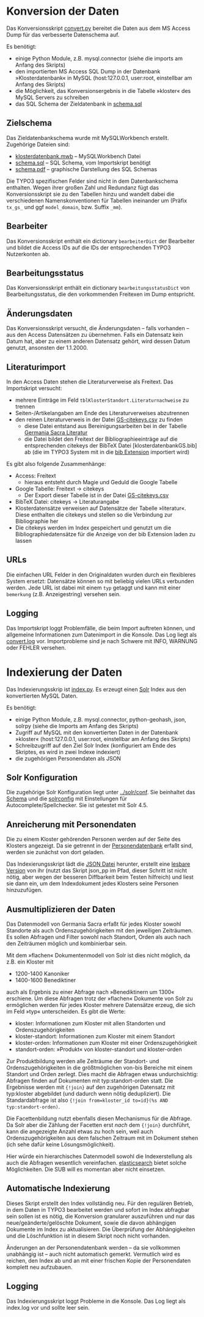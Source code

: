 # Konversion der Daten
Das Konversionsskript [convert.py](convert.py) bereitet die Daten aus dem MS Access Dump für das verbesserte Datenschema auf.

Es benötigt:

* einige Python Module, z.B. mysql.connector (siehe die imports am Anfang des Skripts)
* den importierten MS Access SQL Dump in der Datenbank »Klosterdatenbank« in MySQL (host:127.0.0.1, user:root, einstellbar am Anfang des Skripts)
* die Möglichkeit, das Konversionsergebnis in die Tabelle »kloster« des MySQL Servers zu schreiben
* das SQL Schema der Zieldatenbank in [schema.sql](schema.sql)


## Zielschema
Das Zieldatenbankschema wurde mit MySQLWorkbench erstellt. Zugehörige Dateien sind:

* [klosterdatenbank.mwb](klosterdatenbank.mwb) – MySQLWorkbench Datei
* [schema.sql](schema.sql) – SQL Schema, vom Importskript benötigt
* [schema.pdf](schema.pdf) – graphische Darstellung des SQL Schemas

Die TYPO3 spezifischen Felder sind nicht in dem Datenbankschema enthalten. Wegen ihrer großen Zahl und Redundanz fügt das Konversionsskript sie zu den Tabellen hinzu und wandelt dabei die verschiedenen Namenskonventionen für Tabellen ineinander um (Präfix `tx_gs_` und ggf `model_domain`, bzw. Suffix `_mm`).

## Bearbeiter
Das Konversionsskript enthält ein dictionary `bearbeiterDict` der Bearbeiter und bildet die Access IDs auf die IDs der entsprechenden TYPO3 Nutzerkonten ab.

## Bearbeitungsstatus
Das Konversionsskript enthält ein dictionary `bearbeitungsstatusDict` von Bearbeitungsstatus, die den vorkommenden Freitexen im Dump entspricht.

## Änderungsdaten
Das Konversionsskript versucht, die Änderungsdaten – falls vorhanden – aus den Access Datensätzen zu übernehmen. Falls ein Datensatz kein Datum hat, aber zu einem anderen Datensatz gehört, wird dessen Datum genutzt, ansonsten der 1.1.2000.

## Literaturimport
In den Access Daten stehen die Literaturverweise als Freitext. Das Importskript versucht:

* mehrere Einträge im Feld `tblKlosterStandort.Literaturnachweise` zu trennen
* Seiten-/Artikelangaben am Ende des Literaturverweises abzutrennen
* den reinen Literaturverweis in der Datei [GS-citekeys.csv](GS-citekeys.csv) zu finden
	* diese Datei entstand aus Bereinigungsarbeiten bei in der Tabelle [Germania Sacra Literatur](https://docs.google.com/spreadsheet/ccc?key=0Ah9t1ddBuxv8dEluYUg3OHBQUms1Z3ljV29EQmFpUWc&usp=drive_web/)
	* die Datei bildet den Freitext der Bibliographieeinträge auf die entsprechenden citekeys der BibTeX Datei [klosterdatenbankGS.bib] ab (die im TYPO3 System mit in die [bib Extension](https://github.com/subugoe/typo3-bib) importiert wird)

Es gibt also folgende Zusammenhänge:

* Access: Freitext
	* hieraus entsteht durch Magie und Geduld die Google Tabelle
* Google Tabelle: Freitext → citekeys
	* Der Export dieser Tabelle ist in der Datei [GS-citekeys.csv](GS-citekeys.csv)
* BibTeX Datei: citekeys → Literaturangabe
* Klosterdatensätze verweisen auf Datensätze der Tabelle »literatur«. Diese enthalten die citekeys und stellen so die Verbindung zur Bibliographie her
* Die citekeys werden im Index gespeichert und genutzt um die Bibliographiedatensätze für die Anzeige von der bib Extension laden zu lassen


## URLs
Die einfachen URL Felder in den Originaldaten wurden durch ein flexibleres System ersetzt: Datensätze können so mit beliebig vielen URLs verbunden werden. Jede URL ist dabei mit einem `typ` getaggt und kann mit einer `bemerkung` (z.B. Anzeigestring) versehen sein.

## Logging
Das Importskript loggt Problemfälle, die beim Import auftreten können, und allgemeine Informationen zum Datenimport in die Konsole. Das Log liegt als [convert.log](convert.log) vor. Importprobleme sind je nach Schwere mit INFO, WARNUNG oder FEHLER versehen.





# Indexierung der Daten
Das Indexierungsskrip ist [index.py](index.py). Es erzeugt einen [Solr](http://lucene.apache.org/solr/) Index aus den konvertierten MySQL Daten.

Es benötigt:
* einige Python Module, z.B. mysql.connector, python-geohash, json, solrpy (siehe die Imports am Anfang des Skripts)
* Zugriff auf MySQL mit den konvertierten Daten in der Datenbank »kloster« (host:127.0.0.1, user:root, einstellbar am Anfang des Skripts)
* Schreibzugriff auf den Ziel Solr Index (konfiguriert am Ende des Skriptes, es wird in zwei Indexe indexiert)
* die zugehörigen Personendaten als JSON


## Solr Konfiguration
Die zugehörige Solr Konfiguration liegt unter [../solr/conf](../solr/conf). Sie beinhaltet das [Schema](../solr/conf/schema.xml) und die [solrconfig](../solr/conf/solrconfig.xml) mit Einstellungen für Autocomplete/Spellchecker. Sie ist getestet mit Solr 4.5.


## Anreicherung mit Personendaten
Die zu einem Kloster gehörenden Personen werden auf der Seite des Klosters angezeigt. Da sie getrennt in der [Personendatenbank](http://personendatenbank.germania-sacra.de) erfaßt sind, werden sie zunächst von dort geladen. 

Das Indexierungsskript lädt die [JSON Datei](../Personendatenbank/export.json) herunter, erstellt eine [lesbare Version](../Personendatenbank/export-pp.json) von ihr (nutzt das Skript json_pp im Pfad, dieser Schritt ist nicht nötig, aber wegen der besseren Diffbarkeit beim Testen hilfreich) und liest sie dann ein, um dem Indexdokument jedes Klosters seine Personen hinzuzufügen.


## Ausmultiplizieren der Daten
Das Datenmodell von Germania Sacra erfaßt für jedes Kloster sowohl Standorte als auch Ordenszugehörigkeiten mit den jeweiligen Zeiträumen. Es sollen Abfragen und Filter sowohl nach Standort, Orden als auch nach den Zeiträumen möglich und kombinierbar sein.

Mit dem »flachen« Dokumentenmodell von Solr ist dies nicht möglich, da z.B. ein Kloster mit

* 1200-1400 Kanoniker
* 1400-1600 Benediktiner

auch als Ergebnis zu einer Abfrage nach »Benediktinern um 1300« erschiene. Um diese Abfragen trotz der »flachen« Dokumente von Solr zu ermöglichen werden für jedes Kloster mehrere Datensätze erzeug, die sich im Feld »typ« unterscheiden. Es gibt die Werte:

* kloster: Informationen zum Kloster mit allen Standorten und Ordenszugehörigkeiten
* kloster-standort: Informationen zum Kloster mit einem Standort
* kloster-orden: Informationen zum Kloster mit einer Ordenszugehörigkeit
* standort-orden: »Produkt« von kloster-standort und kloster-orden

Zur Produktbildung werden alle Zeiträume der Standort- und Ordenszugehörigkeiten in die größtmöglichen von-bis Bereiche mit einem Standort und Orden zerlegt. Dies macht die Abfragen etwas undurchsichtig: Abfragen finden auf Dokumenten mit typ:standort-orden statt. Die Ergebnisse werden mit `{!join}` auf den zugehörigen Datensatz mit typ:kloster abgebildet (und dadurch wenn nötig dedupliziert). Die Standardabfrage ist also `{!join from=kloster_id to=id}(%s AND typ:standort-orden)`.

Die Facettenbildung nutzt ebenfalls diesen Mechanismus für die Abfrage. Da Solr aber die Zählung der Facetten erst _nach_ dem `{!join}` durchführt, kann die angezeigte Anzahl etwas zu hoch sein, weil auch Ordenszugehörigkeiten aus dem falschen Zeitraum mit im Dokument stehen (ich sehe dafür keine Lösungsmöglichkeit).

Hier würde ein hierarchisches Datenmodell sowohl die Indexerstellung als auch die Abfragen wesentlich vereinfachen. [elasticsearch](http://www.elasticsearch.org/) bietet solche Möglichkeiten. Die SUB will es momentan aber nicht einsetzen.


## Automatische Indexierung
Dieses Skript erstellt den Index vollständig neu. Für den regulären Betrieb, in dem Daten in TYPO3 bearbeitet werden und sofort im Index abfragbar sein sollen ist es nötig, die Konversion granularer auszuführen und nur das neue/geänderte/gelöschte Dokument, sowie die davon abhängigen Dokumente im Index zu aktualisieren. Die Überprüfung der Abhängigkeiten und die Löschfunktion ist in diesem Skript noch nicht vorhanden.

Änderungen an der Personendatenbank werden – da sie vollkommen unabhängig ist – auch nicht automatisch gemerkt. Vermutlich wird es reichen, den Index ab und an mit einer frischen Kopie der Personendaten komplett neu aufzubauen.


## Logging
Das Indexierungsskript loggt Probleme in die Konsole. Das Log liegt als index.log vor und sollte leer sein.
